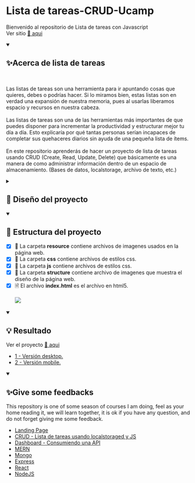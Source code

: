 # Lista de tareas-CRUD-Ucamp
Bienvenido al repositorio de Lista de tareas con Javascript
<br>
Ver sitio <a href="https://edwincruz13.github.io/Ucamp-Crud/">🔗 aqui</a>

<details open="">
  <summary><h2>✨Acerca de lista de tareas</h2></summary>
  <br>
<p dir="auto">
    Las listas de tareas son una herramienta para ir apuntando cosas que quieres, debes o podrías hacer. Si lo miramos bien, estas listas son en verdad una expansión de nuestra memoria, pues al usarlas liberamos espacio y recursos en nuestra cabeza.
    <br><br>
    Las listas de tareas son una de las herramientas más importantes de que puedes disponer para incrementar la productividad y estructurar mejor tu día a día. Esto explicaría por qué tantas personas serían incapaces de completar sus quehaceres diarios sin ayuda de una pequeña lista de ítems.
    <br><br>
    En este repositorio aprenderás de hacer un proyecto de lista de tareas usando CRUD (Create, Read, Update, Delete) que básicamente es una manera de como administrar información dentro de un espacio de almacenamiento. (Bases de datos, localstorage, archivo de texto, etc.)
</p>
</details>


<details close="">
  <summary><h2>📁 Diseño del proyecto</h2></summary>
  <br>
<p dir="auto"> 
    <img src="https://github.com/EdwinCruz13/Ucamp-Crud/blob/main/structure/Task%20Manager.drawio.png?raw=true" />
</p>
</details>

<details open="">
  <summary><h2>🚀 Estructura del proyecto</h2></summary>
<p dir="auto"> 

- [x] 📁 La carpeta <b>resource</b> contiene archivos de imagenes usados en la página web.
  <br>
- [x] 📁 La carpeta <b>css</b> contiene archivos de estilos css.
  <br>
- [x] 📁 La carpeta <b>js</b> contiene archivos de estilos css.
  <br>
- [x] 📁 La carpeta <b>structure</b> contiene archivo de imagenes que muestra el diseño de la página web.
  <br>
- [x] 🗎  El archivo <b>index.html</b> es el archivo en html5.
  <br><br>
  <img src="https://github.com/EdwinCruz13/Ucamp-Crud/blob/main/structure/structure.png?raw=true" />
            
</p>
</details>

<details open="">
  <summary><h2>💡 Resultado</h2></summary>
<p dir="auto"> 
  Ver el proyecto <a href="https://edwincruz13.github.io/Ucamp-Crud/">🔗 aqui</a>
  <br>
  <ul>
    <li><a href="https://github.com/EdwinCruz13/Ucamp-Crud/blob/main/structure/Tasks-web.png?raw=true">1 - Versión desktop.</a></li>
    <li><a href="https://github.com/EdwinCruz13/Ucamp-Crud/blob/main/structure/Tasks-mobil.png?raw=true">2 - Versión mobile.</a></li>
  </ul>        
</p>
</details>


<details open="">
  <summary><h2>✨Give some feedbacks</h2></summary>
<p dir="auto">
  This repository is one of some season of courses I am doing, feel as your home reading it, we will learn together, it is ok if you have any question, and do not forget giving me some feedback.
  </br>
  <ul>
    <li><a href="https://github.com/EdwinCruz13/LandingPage/">Landing Page</a></li>
    <li><a href="https://github.com/EdwinCruz13/Ucamp-Crud">CRUD - Lista de tareas usando localstoraged y JS</a></li>
    <li><a href="https://github.com/EdwinCruz13/Ucamp-Dashboard/">Dashboard - Consumiendo una API</a></li>
    <li><a href="https://github.com/EdwinCruz13/MERN">MERN</a></li>
    <li><a href="#">Mongo</a></li>
    <li><a href="#">Express</a></li>
    <li><a href="#">React</a></li>
    <li><a href="https://github.com/EdwinCruz13/NodeJS-Lesson">NodeJS</a></li>
  </ul>

</p>
</details>
